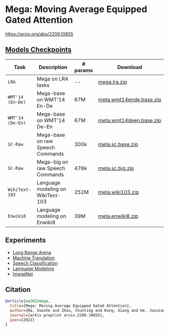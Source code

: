 # Mega: Moving Average Equipped Gated Attention

https://arxiv.org/abs/2209.10655

## [Models Checkpoints](https://drive.google.com/drive/folders/1er9ZyeXHmvHPk_lvLExlx25yuHt_ok3l?usp=sharing)
Task | Description | # params | Download
---|---|---|---
`LRA` | Mega on LRA tasks | -- | [mega.lra.zip](https://drive.google.com/file/d/16waj3AslaTHuCxokXJFFuRwygi8P9Wd4/view?usp=sharing)
`WMT'14 (En-De)` | Mega-base on WMT'14 En-De | 67M | [meta.wmt14ende.base.zip]()
`WMT'14 (De-En)` | Mega-base on WMT'14 De-En | 67M | [meta.wmt14deen.base.zip]()
`SC-Raw` | Mega-base on raw Speech Commands | 300k | [meta.sc.base.zip](https://drive.google.com/file/d/1NANfdH_iBnliPfAwLlrc-B3_sJe_bM2V/view?usp=sharing)
`SC-Raw` | Mega-big on raw Speech Commands | 476k | [meta.sc.big.zip](https://drive.google.com/file/d/1NANfdH_iBnliPfAwLlrc-B3_sJe_bM2V/view?usp=sharing)
`WikiText-103` | Language modeling on WikiText-103 | 252M |[meta.wiki103.zip]()
`Enwiki8` | Language modeling on Enwiki8 | 39M | [meta.enwiki8.zip]()


## Experiments

- [Long Range Arena](README.lra.md)
- [Machine Translation](README.mt.md)
- [Speech Classification](README.sc.md)
- [Language Modeling](README.lm.md)
- [ImageNet](https://github.com/shawnkx/mega_vit)


## Citation

```bibtex
@article{ma2022mega,
  title={Mega: Moving Average Equipped Gated Attention},
  author={Ma, Xuezhe and Zhou, Chunting and Kong, Xiang and He, Junxian and Gui, Liangke and Neubig, Graham and May, Jonathan and Zettlemoyer, Luke},
  journal={arXiv preprint arxiv.2209.10655},
  year={2022}
}
```